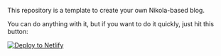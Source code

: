This repository is a template to create your own Nikola-based blog.

You can do anything with it, but if you want to do it quickly, just hit this button:

[![Deploy to Netlify](https://www.netlify.com/img/deploy/button.svg)](https://app.netlify.com/start/deploy?repository=https://github.com/getnikola/blog-template)
